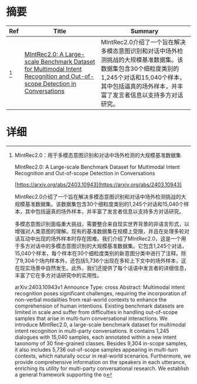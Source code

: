 # 摘要

| Ref | Title | Summary |
| --- | --- | --- |
| [^1] | [MIntRec2.0: A Large-scale Benchmark Dataset for Multimodal Intent Recognition and Out-of-scope Detection in Conversations](https://arxiv.org/abs/2403.10943) | MIntRec2.0介绍了一个旨在解决多模态意图识别和对话中场外检测挑战的大规模基准数据集。该数据集包含30个细粒度类别的1,245个对话和15,040个样本，其中包括逼真的场外样本，并丰富了发言者信息以支持多方对话研究。 |

# 详细

[^1]: MIntRec2.0：用于多模态意图识别和对话中场外检测的大规模基准数据集

    MIntRec2.0: A Large-scale Benchmark Dataset for Multimodal Intent Recognition and Out-of-scope Detection in Conversations

    [https://arxiv.org/abs/2403.10943](https://arxiv.org/abs/2403.10943)

    MIntRec2.0介绍了一个旨在解决多模态意图识别和对话中场外检测挑战的大规模基准数据集。该数据集包含30个细粒度类别的1,245个对话和15,040个样本，其中包括逼真的场外样本，并丰富了发言者信息以支持多方对话研究。

    

    多模态意图识别面临重大挑战，需要整合来自现实世界背景的非语言形式，以增强对人类意图的理解。现有的基准数据集在规模上受限，并且在处理多轮对话互动中出现的场外样本时存在困难。我们介绍了MIntRec2.0，这是一个用于多方对话中的多模态意图识别的大规模基准数据集。它包含1,245个对话，15,040个样本，每个样本在30个细粒度类别的新意图分类中进行了注释。除了9,304个场内样本外，还包括5,736个出现在多轮上下文中的场外样本，这在现实场景中自然发生。此外，我们还提供了每个话语中发言者的详细信息，丰富了它在多方对话研究中的实用性。

    arXiv:2403.10943v1 Announce Type: cross  Abstract: Multimodal intent recognition poses significant challenges, requiring the incorporation of non-verbal modalities from real-world contexts to enhance the comprehension of human intentions. Existing benchmark datasets are limited in scale and suffer from difficulties in handling out-of-scope samples that arise in multi-turn conversational interactions. We introduce MIntRec2.0, a large-scale benchmark dataset for multimodal intent recognition in multi-party conversations. It contains 1,245 dialogues with 15,040 samples, each annotated within a new intent taxonomy of 30 fine-grained classes. Besides 9,304 in-scope samples, it also includes 5,736 out-of-scope samples appearing in multi-turn contexts, which naturally occur in real-world scenarios. Furthermore, we provide comprehensive information on the speakers in each utterance, enriching its utility for multi-party conversational research. We establish a general framework supporting the o
    

